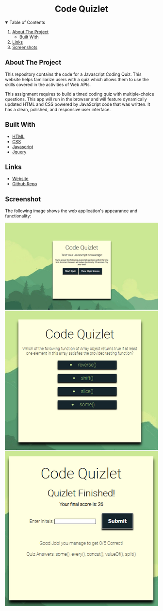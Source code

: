 <h1 align="center">Code Quizlet</h1>

<!-- TABLE OF CONTENTS -->
<details open="open">
  <summary>Table of Contents</summary>
  <ol>
    <li>
      <a href="#about-the-project">About The Project</a>
      <ul>
        <li><a href="#built-with">Built With</a></li>
      </ul>
    </li>
    <li>
      <a href="#links">Links</a>
    <li><a href="#screenshot">Screenshots</a></li>
  </ol>
</details>

## About The Project

This repository contains the code for a Javascript Coding Quiz. This website helps familiarize users with a quiz which allows them to use the skills covered in the activities of Web APIs.

This assignment requires to build a timed coding quiz with multiple-choice questions. This app will run in the browser and will feature dynamically updated HTML and CSS powered by JavaScript code that was written. It has a clean, polished, and responsive user interface.

## Built With

- [HTML](https://html.spec.whatwg.org/)
- [CSS](https://www.w3.org/Style/CSS/Overview.en.html)
- [Javascript](https://www.javascript.com/)
- [Jquery](https://jquery.com/)

## Links

- [Website](https://kimshihyun.github.io/code-quizlet/)
- [Github Repo](https://github.com/KimShiHyun/code-quizlet/)

## Screenshot

The following image shows the web application's appearance and functionality:

![Web Screenshot](./assets/images/screenshot.png)
![Web Screenshot](./assets/images/screenshot1.png)
![Web Screenshot](./assets/images/screenshot2.png)
